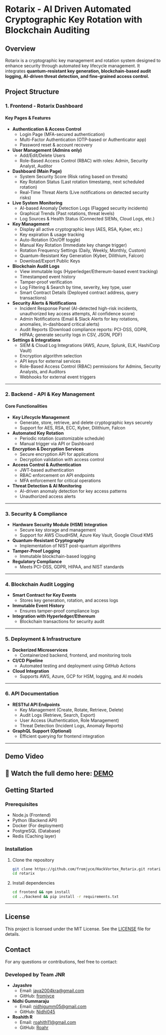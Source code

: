 # Rotarix - AI Driven Automated Cryptographic Key Rotation with Blockchain Auditing

## Overview
Rotarix is a cryptographic key management and rotation system designed to enhance security through automated key lifecycle management. It integrates **quantum-resistant key generation, blockchain-based audit logging, AI-driven threat detection, and fine-grained access control.**

## Project Structure

### 1. Frontend - Rotarix Dashboard
#### Key Pages & Features
- **Authentication & Access Control**
  - Login Page (MFA-secured authentication)
  - Multi-Factor Authentication (OTP-based or Authenticator app)
  - Password reset & account recovery
- **User Management (Admins only)**
  - Add/Edit/Delete Users
  - Role-Based Access Control (RBAC) with roles: Admin, Security Analyst, Auditor
- **Dashboard (Main Page)**
  - System Security Score (Risk rating based on threats)
  - Key Rotation Status (Last rotation timestamp, next scheduled rotation)
  - Real-Time Threat Alerts (Live notifications on detected security risks)
- **Live System Monitoring**
  - AI-based Anomaly Detection Logs (Flagged security incidents)
  - Graphical Trends (Past rotations, threat levels)
  - Log Sources & Health Status (Connected SIEMs, Cloud Logs, etc.)
- **Key Management**
  - Display all active cryptographic keys (AES, RSA, Kyber, etc.)
  - Key expiration & usage tracking
  - Auto-Rotation (On/Off toggle)
  - Manual Key Rotation (Immediate key change trigger)
  - Rotation Frequency Settings (Daily, Weekly, Monthly, Custom)
  - Quantum-Resistant Key Generation (Kyber, Dilithium, Falcon)
  - Download/Export Public Keys
- **Blockchain Audit Logs**
  - View immutable logs (Hyperledger/Ethereum-based event tracking)
  - Timestamped event history
  - Tamper-proof verification
  - Log Filtering & Search by time, severity, key type, user
  - Smart Contract Details (Deployed contract address, query transactions)
- **Security Alerts & Notifications**
  - Incident Response Panel (AI-detected high-risk incidents, unauthorized key access attempts, AI confidence score)
  - Admin Notifications (Email & Slack Alerts for key rotations, anomalies, in-dashboard critical alerts)
  - Audit Reports (Download compliance reports: PCI-DSS, GDPR, HIPAA; generate security logs in CSV, JSON, PDF)
- **Settings & Integrations**
  - SIEM & Cloud Log Integrations (AWS, Azure, Splunk, ELK, HashiCorp Vault)
  - Encryption algorithm selection
  - API keys for external services
  - Role-Based Access Control (RBAC) permissions for Admins, Security Analysts, and Auditors
  - Webhooks for external event triggers

---

### 2. Backend - API & Key Management
#### Core Functionalities
- **Key Lifecycle Management**
  - Generate, store, retrieve, and delete cryptographic keys securely
  - Support for AES, RSA, ECC, Kyber, Dilithium, Falcon
- **Automated Key Rotation**
  - Periodic rotation (customizable schedule)
  - Manual trigger via API or Dashboard
- **Encryption & Decryption Services**
  - Secure encryption API for applications
  - Decryption validation with access control
- **Access Control & Authentication**
  - JWT-based authentication
  - RBAC enforcement on API endpoints
  - MFA enforcement for critical operations
- **Threat Detection & AI Monitoring**
  - AI-driven anomaly detection for key access patterns
  - Unauthorized access alerts

---

### 3. Security & Compliance
- **Hardware Security Module (HSM) Integration**
  - Secure key storage and management
  - Support for AWS CloudHSM, Azure Key Vault, Google Cloud KMS
- **Quantum-Resistant Cryptography**
  - Implementation of NIST post-quantum algorithms
- **Tamper-Proof Logging**
  - Immutable blockchain-based logging
- **Regulatory Compliance**
  - Meets PCI-DSS, GDPR, HIPAA, and NIST standards

---

### 4. Blockchain Audit Logging
- **Smart Contract for Key Events**
  - Stores key generation, rotation, and access logs
- **Immutable Event History**
  - Ensures tamper-proof compliance logs
- **Integration with Hyperledger/Ethereum**
  - Blockchain transactions for security audit

---

### 5. Deployment & Infrastructure
- **Dockerized Microservices**
  - Containerized backend, frontend, and monitoring tools
- **CI/CD Pipeline**
  - Automated testing and deployment using GitHub Actions
- **Cloud Integration**
  - Supports AWS, Azure, GCP for HSM, logging, and AI models

---

### 6. API Documentation
- **RESTful API Endpoints**
  - Key Management (Create, Rotate, Retrieve, Delete)
  - Audit Logs (Retrieve, Search, Export)
  - User Access (Authentication, Role Management)
  - Threat Detection (Incident Logs, Anomaly Reports)
- **GraphQL Support (Optional)**
  - Efficient querying for frontend integration

---
## Demo Video  
🔗 **Watch the full demo here:** [DEMO](DEMO)  
---

## Getting Started

### Prerequisites
- Node.js (Frontend)
- Python (Backend API)
- Docker (For deployment)
- PostgreSQL (Database)
- Redis (Caching layer)

### Installation
1. Clone the repository
   ```bash
   git clone https://github.com/fromjyce/HackVortex_Rotarix.git rotarix
   cd rotarix
   ```
2. Install dependencies
   ```bash
   cd frontend && npm install
   cd ../backend && pip install -r requirements.txt
   ```

---

## License
This project is licensed under the MIT License. See the [LICENSE](LICENSE) file for details.

## Contact
For any questions or contributions, feel free to contact:

### Developed by Team JNR
- **Jayashre**  
  - Email: jaya2004kra@gmail.com  
  - GitHub: [fromjyce](https://github.com/fromjyce)
- **Nidhi Gummaraju**  
  - Email: nidhigumm05@gmail.com  
  - GitHub: [Nidhi045](https://github.com/Nidhi045)
- **Roahith R**  
  - Email: roahith11@gmail.com  
  - GitHub: [Roahr](https://github.com/Roahr)
